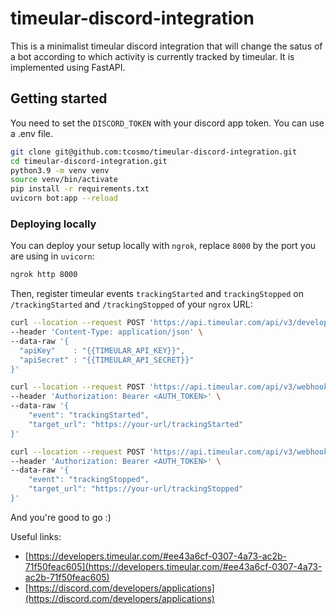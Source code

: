 # timeular-discord-integration

This is a minimalist timeular discord integration that will change the satus of a bot according to which activity is currently tracked by timeular. It is implemented using FastAPI.

## Getting started

You need to set the `DISCORD_TOKEN` with your discord app token. You can use a .env file.

```bash
git clone git@github.com:tcosmo/timeular-discord-integration.git
cd timeular-discord-integration.git
python3.9 -m venv venv
source venv/bin/activate
pip install -r requirements.txt
uvicorn bot:app --reload
```

### Deploying locally

You can deploy your setup locally with `ngrok`, replace `8000` by the port you are using in `uvicorn`:

```bash
ngrok http 8000
```

Then, register timeular events `trackingStarted` and `trackingStopped` on `/trackingStarted` and `/trackingStopped` of your `ngrox` URL:

```bash
curl --location --request POST 'https://api.timeular.com/api/v3/developer/sign-in' \
--header 'Content-Type: application/json' \
--data-raw '{
  "apiKey"    : "{{TIMEULAR_API_KEY}}",
  "apiSecret" : "{{TIMEULAR_API_SECRET}}"
}'
```

```bash
curl --location --request POST 'https://api.timeular.com/api/v3/webhooks/subscription' \
--header 'Authorization: Bearer <AUTH_TOKEN>' \
--data-raw '{
    "event": "trackingStarted",
    "target_url": "https://your-url/trackingStarted"
}'
```

```bash
curl --location --request POST 'https://api.timeular.com/api/v3/webhooks/subscription' \
--header 'Authorization: Bearer <AUTH_TOKEN>' \
--data-raw '{
    "event": "trackingStopped",
    "target_url": "https://your-url/trackingStopped"
}'
```

And you're good to go :) 

Useful links:

- [https://developers.timeular.com/#ee43a6cf-0307-4a73-ac2b-71f50feac605](https://developers.timeular.com/#ee43a6cf-0307-4a73-ac2b-71f50feac605)
- [https://discord.com/developers/applications](https://discord.com/developers/applications)

